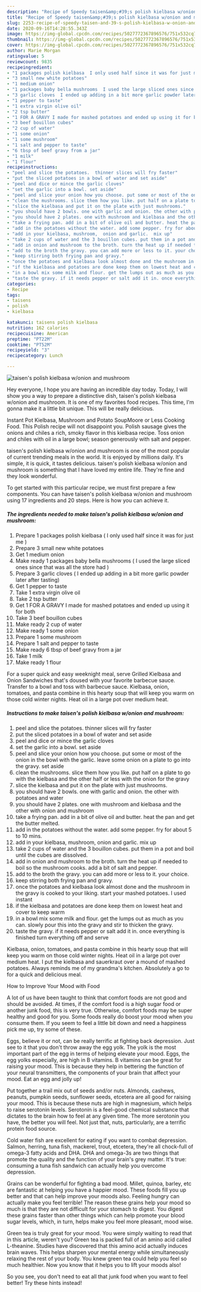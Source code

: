 ```yaml
---
description: "Recipe of Speedy taisen&amp;#39;s polish kielbasa w/onion and mushroom"
title: "Recipe of Speedy taisen&amp;#39;s polish kielbasa w/onion and mushroom"
slug: 2253-recipe-of-speedy-taisen-and-39-s-polish-kielbasa-w-onion-and-mushroom
date: 2020-09-16T14:28:55.343Z
image: https://img-global.cpcdn.com/recipes/5027772367896576/751x532cq70/taisens-polish-kielbasa-wonion-and-mushroom-recipe-main-photo.jpg
thumbnail: https://img-global.cpcdn.com/recipes/5027772367896576/751x532cq70/taisens-polish-kielbasa-wonion-and-mushroom-recipe-main-photo.jpg
cover: https://img-global.cpcdn.com/recipes/5027772367896576/751x532cq70/taisens-polish-kielbasa-wonion-and-mushroom-recipe-main-photo.jpg
author: Marie Morgan
ratingvalue: 5
reviewcount: 9835
recipeingredient:
- "1 packages polish kielbasa  I only used half since it was for just me "
- "3 small new white potatoes"
- "1 medium onion"
- "1 packages baby bella mushrooms  I used the large sliced ones since that was all the store had "
- "3 garlic cloves  I ended up adding in a bit more garlic powder later after tasting"
- "1 pepper to taste"
- "1 extra virgin olive oil"
- "2 tsp butter"
- "1 FOR A GRAVY I made for mashed potatoes and ended up using it for both"
- "3 beef bouillon cubes"
- "2 cup of water"
- "1 some onion"
- "1 some mushroom"
- "1 salt and pepper to taste"
- "6 tbsp of beef gravy from a jar"
- "1 milk"
- "1 flour"
recipeinstructions:
- "peel and slice the potatoes.  thinner slices will fry faster"
- "put the sliced potatoes in a bowl of water and set aside"
- "peel and dice or mince the garlic cloves"
- "set the garlic into a bowl. set aside"
- "peel and slice your onion how you choose. put some or most of the onion in the bowl with the garlic.  leave some onion on a plate to go into the gravy. set aside"
- "clean the mushrooms. slice them how you like. put half on a plate to go with the kielbasa and the other half or less with the onion for the gravy"
- "slice the kielbasa and put it on the plate with just mushrooms."
- "you should have 2 bowls. one with garlic and onion. the other with potatoes and water"
- "you should have 2 plates. one with mushroom and kielbasa and the other with onion and mushroom"
- "take a frying pan. add in a bit of olive oil and butter. heat the pan and get the butter melted."
- "add in the potatoes without the water. add some pepper. fry for about 5 to 10 mins."
- "add in your kielbasa, mushroom,  onion and garlic.  mix up"
- "take 2 cups of water and the 3 bouillon cubes. put them in a pot and boil until the cubes are dissolved."
- "add in onion and mushroom to the broth. turn the heat up if needed to boil so the mushroom cooks. add a bit of salt and pepper."
- "add to the broth the gravy. you can add more or less to it. your choice."
- "keep stirring both frying pan and gravy."
- "once the potatoes and kielbasa look almost done and the mushroom in the gravy is cooked to your liking. start your mashed potatoes.  I used instant"
- "if the kielbasa and potatoes are done keep them on lowest heat and cover to keep warm"
- "in a bowl mix some milk and flour. get the lumps out as much as you can. slowly pour this into the gravy and stir to thicken the gravy."
- "taste the gravy. if it needs pepper or salt add it in. once everything is finished turn everything off and serve"
categories:
- Recipe
tags:
- taisens
- polish
- kielbasa

katakunci: taisens polish kielbasa 
nutrition: 162 calories
recipecuisine: American
preptime: "PT22M"
cooktime: "PT52M"
recipeyield: "3"
recipecategory: Lunch

---
```



![taisen&#39;s polish kielbasa w/onion and mushroom](https://img-global.cpcdn.com/recipes/5027772367896576/751x532cq70/taisens-polish-kielbasa-wonion-and-mushroom-recipe-main-photo.jpg)

Hey everyone, I hope you are having an incredible day today. Today, I will show you a way to prepare a distinctive dish, taisen&#39;s polish kielbasa w/onion and mushroom. It is one of my favorites food recipes. This time, I'm gonna make it a little bit unique. This will be really delicious.

Instant Pot Kielbasa, Mushroom and Potato SoupMoore or Less Cooking Food. This Polish recipe will not disappoint you. Polish sausage gives the onions and chiles a rich, smoky flavor in this kielbasa recipe. Toss onion and chiles with oil in a large bowl; season generously with salt and pepper.

taisen&#39;s polish kielbasa w/onion and mushroom is one of the most popular of current trending meals in the world. It is enjoyed by millions daily. It's simple, it is quick, it tastes delicious. taisen&#39;s polish kielbasa w/onion and mushroom is something that I have loved my entire life. They're fine and they look wonderful.


To get started with this particular recipe, we must first prepare a few components. You can have taisen&#39;s polish kielbasa w/onion and mushroom using 17 ingredients and 20 steps. Here is how you can achieve it.

<!--inarticleads1-->

##### The ingredients needed to make taisen&#39;s polish kielbasa w/onion and mushroom:

1. Prepare 1 packages polish kielbasa ( I only used half since it was for just me )
1. Prepare 3 small new white potatoes
1. Get 1 medium onion
1. Make ready 1 packages baby bella mushrooms ( I used the large sliced ones since that was all the store had )
1. Prepare 3 garlic cloves ( I ended up adding in a bit more garlic powder later after tasting)
1. Get 1 pepper to taste
1. Take 1 extra virgin olive oil
1. Take 2 tsp butter
1. Get 1 FOR A GRAVY I made for mashed potatoes and ended up using it for both
1. Take 3 beef bouillon cubes
1. Make ready 2 cup of water
1. Make ready 1 some onion
1. Prepare 1 some mushroom
1. Prepare 1 salt and pepper to taste
1. Make ready 6 tbsp of beef gravy from a jar
1. Take 1 milk
1. Make ready 1 flour


For a super quick and easy weeknight meal, serve Grilled Kielbasa and Onion Sandwiches that&#39;s doused with your favorite barbecue sauce. Transfer to a bowl and toss with barbecue sauce. Kielbasa, onion, tomatoes, and pasta combine in this hearty soup that will keep you warm on those cold winter nights. Heat oil in a large pot over medium heat. 

<!--inarticleads2-->

##### Instructions to make taisen&#39;s polish kielbasa w/onion and mushroom:

1. peel and slice the potatoes.  thinner slices will fry faster
1. put the sliced potatoes in a bowl of water and set aside
1. peel and dice or mince the garlic cloves
1. set the garlic into a bowl. set aside
1. peel and slice your onion how you choose. put some or most of the onion in the bowl with the garlic.  leave some onion on a plate to go into the gravy. set aside
1. clean the mushrooms. slice them how you like. put half on a plate to go with the kielbasa and the other half or less with the onion for the gravy
1. slice the kielbasa and put it on the plate with just mushrooms.
1. you should have 2 bowls. one with garlic and onion. the other with potatoes and water
1. you should have 2 plates. one with mushroom and kielbasa and the other with onion and mushroom
1. take a frying pan. add in a bit of olive oil and butter. heat the pan and get the butter melted.
1. add in the potatoes without the water. add some pepper. fry for about 5 to 10 mins.
1. add in your kielbasa, mushroom,  onion and garlic.  mix up
1. take 2 cups of water and the 3 bouillon cubes. put them in a pot and boil until the cubes are dissolved.
1. add in onion and mushroom to the broth. turn the heat up if needed to boil so the mushroom cooks. add a bit of salt and pepper.
1. add to the broth the gravy. you can add more or less to it. your choice.
1. keep stirring both frying pan and gravy.
1. once the potatoes and kielbasa look almost done and the mushroom in the gravy is cooked to your liking. start your mashed potatoes.  I used instant
1. if the kielbasa and potatoes are done keep them on lowest heat and cover to keep warm
1. in a bowl mix some milk and flour. get the lumps out as much as you can. slowly pour this into the gravy and stir to thicken the gravy.
1. taste the gravy. if it needs pepper or salt add it in. once everything is finished turn everything off and serve


Kielbasa, onion, tomatoes, and pasta combine in this hearty soup that will keep you warm on those cold winter nights. Heat oil in a large pot over medium heat. I put the kielbasa and sauerkraut over a mound of mashed potatoes. Always reminds me of my grandma&#39;s kitchen. Absolutely a go to for a quick and delicious meal. 

How to Improve Your Mood with Food


A lot of us have been taught to think that comfort foods are not good and should be avoided. At times, if the comfort food is a high sugar food or another junk food, this is very true. Otherwise, comfort foods may be super healthy and good for you. Some foods really do boost your mood when you consume them. If you seem to feel a little bit down and need a happiness pick me up, try some of these.

Eggs, believe it or not, can be really terrific at fighting back depression. Just see to it that you don't throw away the egg yolk. The yolk is the most important part of the egg in terms of helping elevate your mood. Eggs, the egg yolks especially, are high in B vitamins. B vitamins can be great for raising your mood. This is because they help in bettering the function of your neural transmitters, the components of your brain that affect your mood. Eat an egg and jolly up!

Put together a trail mix out of seeds and/or nuts. Almonds, cashews, peanuts, pumpkin seeds, sunflower seeds, etcetera are all good for raising your mood. This is because these nuts are high in magnesium, which helps to raise serotonin levels. Serotonin is a feel-good chemical substance that dictates to the brain how to feel at any given time. The more serotonin you have, the better you will feel. Not just that, nuts, particularly, are a terrific protein food source.

Cold water fish are excellent for eating if you want to combat depression. Salmon, herring, tuna fish, mackerel, trout, etcetera, they're all chock-full of omega-3 fatty acids and DHA. DHA and omega-3s are two things that promote the quality and the function of your brain's grey matter. It's true: consuming a tuna fish sandwich can actually help you overcome depression. 

Grains can be wonderful for fighting a bad mood. Millet, quinoa, barley, etc are fantastic at helping you have a happier mood. These foods fill you up better and that can help improve your moods also. Feeling hungry can actually make you feel terrible! The reason these grains help your mood so much is that they are not difficult for your stomach to digest. You digest these grains faster than other things which can help promote your blood sugar levels, which, in turn, helps make you feel more pleasant, mood wise.

Green tea is truly great for your mood. You were simply waiting to read that in this article, weren't you? Green tea is packed full of an amino acid called L-theanine. Studies have discovered that this amino acid actually induces brain waves. This helps sharpen your mental energy while simultaneously relaxing the rest of your body. You knew green tea could help you feel so much healthier. Now you know that it helps you to lift your moods also!

So you see, you don't need to eat all that junk food when you want to feel better! Try  these hints  instead!

